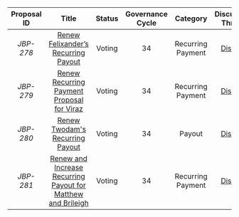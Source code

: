 | Proposal ID | Title | Status | Governance Cycle | Category | Discussion Thread | Data Backup | Voting | Total Votes | For | Against |
| :--: | :--: | :--: | :--: | :--: | :--: | :--: | :--: | :--: | :--: | :--: |
| _JBP-278_ | [Renew Felixander’s Recurring Payout](/GC34/JBP-278.md) | Voting | 34 | Recurring Payment | [Discord](https://discord.com/channels/775859454780244028/873248745771372584/1033044667698262096) | [IPFS](https://gateway.pinata.cloud/ipfs/QmTEmnxNyWCNM2Z7pq7hxXDom9S1ppzDtRbMytJnCcgJGq) | [Snapshot](https://snapshot.org/#/jbdao.eth/proposal/0xcccddf4b51e0a7c4077742a4e5271703adc9c8119e6e1736ac14f2f75495d1d7) |  |  |  |
| _JBP-279_ | [Renew Recurring Payment Proposal for Viraz](/GC34/JBP-279.md) | Voting | 34 | Recurring Payment | [Discord](https://discord.com/channels/775859454780244028/873248745771372584/1032921076352696320) | [IPFS](https://gateway.pinata.cloud/ipfs/QmX1xbhVhKZC9psRPQeZTTUF5TAnNM38DuDWVJVnekSxHR) | [Snapshot](https://snapshot.org/#/jbdao.eth/proposal/0x14fd2d28e83c764366b33ee9bd9770775f4925b4ee249ee5b29d100c6127c4df) |  |  |  |
| _JBP-280_ | [Renew Twodam's Recurring Payout](/GC34/JBP-280.md) | Voting | 34 | Payout | [Discord](https://discord.com/channels/775859454780244028/873248745771372584/1032897162922709042) | [IPFS](https://gateway.pinata.cloud/ipfs/QmUJTaxbk89Pz2P5Niet7r9LCfzHo82c44QmXsSpsWPbfj) | [Snapshot](https://snapshot.org/#/jbdao.eth/proposal/0xec5348f85dbbeff600f48795722f2c815be55f68b6bfad3889d8184f5f3e6cc6) |  |  |  |
| _JBP-281_ | [Renew and Increase Recurring Payout for Matthew and Brileigh](/GC34/JBP-281.md) | Voting | 34 | Recurring Payment | [Discord](https://discord.com/channels/775859454780244028/873248745771372584/1033143716283678851) | [IPFS](https://gateway.pinata.cloud/ipfs/QmQXBcyGa9yBUKs2MsHhoficmfifoqv97CtPZRzfkSsVL5) | [Snapshot](https://snapshot.org/#/jbdao.eth/proposal/0xf1dd24a81c796f6b15dba72d8879ccb05244d45fc7ace9fbaa33ec1831d3db82) |  |  |  |